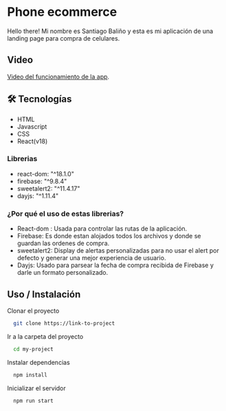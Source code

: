 # Phone ecommerce

Hello there! Mi nombre es Santiago Baliño y esta es mi aplicación de una landing page para compra de celulares.

## Video

[Video del funcionamiento de la app](https://www.youtube.com/watch?v=o75FKSG4ki0&ab_channel=SantiagoBali%C3%B1o).

## 🛠 Tecnologías

- HTML
- Javascript
- CSS
- React(v18)

### Librerias

- react-dom: "^18.1.0"
- firebase: "^9.8.4"
- sweetalert2: "^11.4.17"
- dayjs: "^1.11.4"

### ¿Por qué el uso de estas librerias?

- React-dom : Usada para controlar las rutas de la aplicación.
- Firebase: Es donde estan alojados todos los archivos y donde se guardan las ordenes de compra.
- sweetalert2: Display de alertas personalizadas para no usar el alert por defecto y generar una mejor experiencia de usuario.
- Dayjs: Usado para parsear la fecha de compra recibida de Firebase y darle un formato personalizado.

## Uso / Instalación

Clonar el proyecto

```bash
  git clone https://link-to-project
```

Ir a la carpeta del proyecto

```bash
  cd my-project
```

Instalar dependencias

```bash
  npm install
```

Inicializar el servidor

```bash
  npm run start
```
